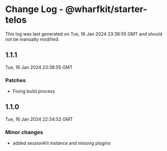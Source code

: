 # Change Log - @wharfkit/starter-telos

This log was last generated on Tue, 16 Jan 2024 23:38:55 GMT and should not be manually modified.

## 1.1.1
Tue, 16 Jan 2024 23:38:55 GMT

### Patches

- Fixing build process

## 1.1.0
Tue, 16 Jan 2024 22:34:52 GMT

### Minor changes

- added sessionKit instance and missing plugins

